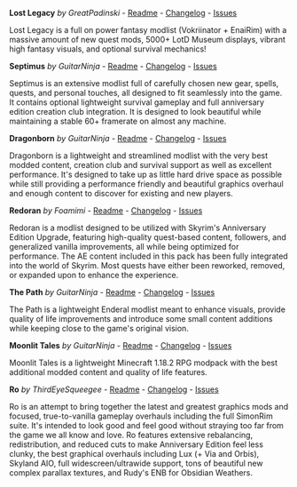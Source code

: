 **Lost Legacy** _by GreatPadinski_ - [Readme](https://github.com/Lost-Outpost/lost-legacy/blob/main/README.md) - [Changelog](https://github.com/Lost-Outpost/lost-legacy/blob/main/CHANGELOG.md) - [Issues](https://github.com/Lost-Outpost/lost-legacy/issues)

Lost Legacy is a full on power fantasy modlist (Vokriinator + EnaiRim) with a massive amount of new quest mods, 5000+ LotD Museum displays, vibrant high fantasy visuals, and optional survival mechanics!

**Septimus** _by GuitarNinja_ - [Readme](https://github.com/Lost-Outpost/septimus/blob/main/README.md) - [Changelog](https://github.com/Lost-Outpost/septimus/blob/main/CHANGELOG.md) - [Issues](https://github.com/Lost-Outpost/septimus/issues)

Septimus is an extensive modlist full of carefully chosen new gear, spells, quests, and personal touches, all designed to fit seamlessly into the game. It contains optional lightweight survival gameplay and full anniversary edition creation club integration. It is designed to look beautiful while maintaining a stable 60+ framerate on almost any machine.

**Dragonborn** _by GuitarNinja_ - [Readme](https://github.com/Lost-Outpost/dragonborn/blob/main/README.md) - [Changelog](https://github.com/Lost-Outpost/dragonborn/blob/main/CHANGELOG.md) - [Issues](https://github.com/Lost-Outpost/dragonborn/issues)

Dragonborn is a lightweight and streamlined modlist with the very best modded content, creation club and survival support as well as excellent performance. It's designed to take up as little hard drive space as possible while still providing a performance friendly and beautiful graphics overhaul and enough content to discover for existing and new players.

**Redoran** _by Foamimi_ - [Readme](https://github.com/Lost-Outpost/redoran/blob/main/README.md) - [Changelog](https://github.com/Lost-Outpost/redoran/blob/main/CHANGELOG.md) - [Issues](https://github.com/Lost-Outpost/redoran/issues)

Redoran is a modlist designed to be utilized with Skyrim's Anniversary Edition Upgrade, featuring high-quality quest-based content, followers, and generalized vanilla improvements, all while being optimized for performance. The AE content included in this pack has been fully integrated into the world of Skyrim. Most quests have either been reworked, removed, or expanded upon to enhance the experience.

**The Path** _by GuitarNinja_ - [Readme](https://github.com/Lost-Outpost/thepath/blob/main/README.md) - [Changelog](https://github.com/Lost-Outpost/thepath/blob/main/CHANGELOG.md) - [Issues](https://github.com/Lost-Outpost/thepath/issues)

The Path is a lightweight Enderal modlist meant to enhance visuals, provide quality of life improvements and introduce some small content additions while keeping close to the game's original vision.

**Moonlit Tales** _by GuitarNinja_ - [Readme](https://github.com/Lost-Outpost/moonlit-tales/blob/main/README.md) - [Changelog](https://github.com/Lost-Outpost/moonlit-tales/blob/main/CHANGELOG.md) - [Issues](https://github.com/Lost-Outpost/moonlit-tales/issues)

Moonlit Tales is a lightweight Minecraft 1.18.2 RPG modpack with the best additional modded content and quality of life features.

**Ro** _by ThirdEyeSqueegee_ - [Readme](https://github.com/ThirdEyeSqueegee/Ro/blob/main/README.md) - [Changelog](https://github.com/ThirdEyeSqueegee/Ro/blob/main/CHANGELOG.md) - [Issues](https://github.com/ThirdEyeSqueegee/Ro/issues)

Ro is an attempt to bring together the latest and greatest graphics mods and focused, true-to-vanilla gameplay overhauls including the full SimonRim suite. It's intended to look good and feel good without straying too far from the game we all know and love. Ro features extensive rebalancing, redistribution, and reduced cuts to make Anniversary Edition feel less clunky, the best graphical overhauls including Lux (+ Via and Orbis), Skyland AIO, full widescreen/ultrawide support, tons of beautiful new complex parallax textures, and Rudy's ENB for Obsidian Weathers.

